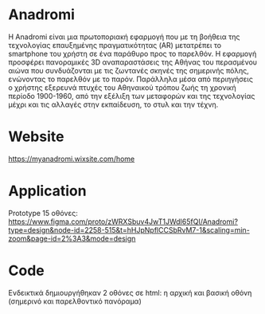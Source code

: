 # Αnadromi
Η Anadromi είναι μια πρωτοποριακή εφαρμογή που με τη βοήθεια της τεχνολογίας επαυξημένης πραγματικότητας (AR) μετατρέπει το smartphone του χρήστη σε ένα παράθυρο προς το παρελθόν. Η εφαρμογή προσφέρει πανοραμικές 3D αναπαραστάσεις της Αθήνας του περασμένου αιώνα που συνδυάζονται με τις ζωντανές σκηνές της σημερινής πόλης, ενώνοντας το παρελθόν με το παρόν. Παράλληλα μέσα από περιηγήσεις ο χρήστης εξερευνά πτυχές τoυ Αθηναικού τρόπου ζωής τη χρονική περίοδο 1900-1960, από την εξέλιξη των μεταφορών και της τεχνολογίας μέχρι και τις αλλαγές στην εκπαίδευση, το στυλ και την τέχνη. 
# Website
https://myanadromi.wixsite.com/home
# Application
Prototype 15 οθόνες: https://www.figma.com/proto/zWRXSbuv4JwT1JWdI65fQI/Anadromi?type=design&node-id=2258-515&t=hHJpNpflCCSbRvM7-1&scaling=min-zoom&page-id=2%3A3&mode=design
# Code 
Ενδεικτικά δημιουργήθηκαν 2 οθόνες σε html: η αρχική και βασική οθόνη (σημερινό και παρελθοντικό πανόραμα) 

